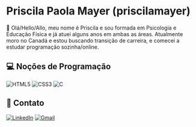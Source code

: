 # Priscila Paola Mayer (priscilamayer)
🍁 Olá/Hello/Allo, meu nome é Priscila e sou formada em Psicologia e Educação Física e já atuei alguns anos em ambas as áreas. Atualmente moro no Canadá e estou buscando transição de carreira, e comecei a estudar programação sozinha/online.

## 💻 Noções de Programação
![HTML5](https://img.shields.io/badge/HTML5-E34F26?style=for-the-badge&logo=html5&logoColor=white) ![CSS3](https://img.shields.io/badge/CSS3-1572B6?style=for-the-badge&logo=css3&logoColor=white) ![C](https://img.shields.io/badge/C-00599C?style=for-the-badge&logo=c&logoColor=white)

## 👋 Contato
[![LinkedIn](https://img.shields.io/badge/LinkedIn-0077B5?style=for-the-badge&logo=linkedin&logoColor=white)](https://www.linkedin.com/in/priscila-mayer/) [![Gmail](https://img.shields.io/badge/Gmail-333333?style=for-the-badge&logo=gmail&logoColor=red)](mailto:priscila.pmayer@gmail.com)
